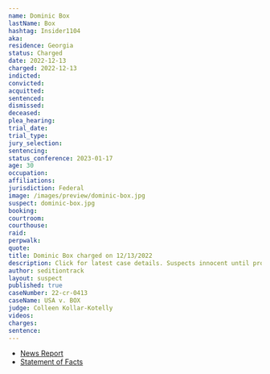 ```yaml
---
name: Dominic Box
lastName: Box
hashtag: Insider1104
aka:
residence: Georgia
status: Charged
date: 2022-12-13
charged: 2022-12-13
indicted:
convicted:
acquitted:
sentenced:
dismissed:
deceased:
plea_hearing:
trial_date:
trial_type:
jury_selection:
sentencing:
status_conference: 2023-01-17
age: 30
occupation:
affiliations:
jurisdiction: Federal
image: /images/preview/dominic-box.jpg
suspect: dominic-box.jpg
booking:
courtroom:
courthouse:
raid:
perpwalk:
quote:
title: Dominic Box charged on 12/13/2022
description: Click for latest case details. Suspects innocent until proven guilty.
author: seditiontrack
layout: suspect
published: true
caseNumber: 22-cr-0413
caseName: USA v. BOX
judge: Colleen Kollar-Kotelly
videos:
charges:
sentence:
---
```

- [News Report](https://www.gpb.org/news/2021/01/11/savannah-car-salesman-fired-over-actions-at-us-capitol)
- [Statement of Facts](https://storage.courtlistener.com/recap/gov.uscourts.dcd.250226/gov.uscourts.dcd.250226.1.1.pdf)
